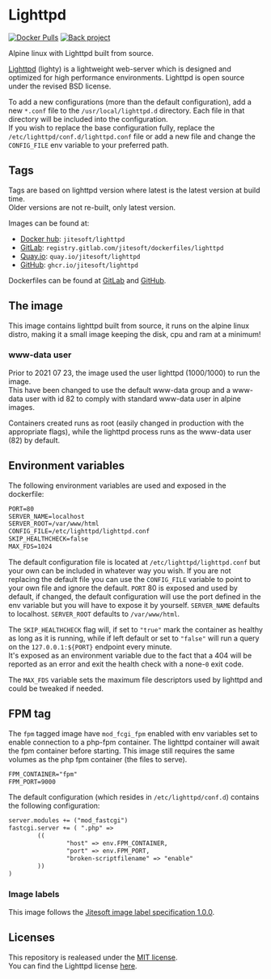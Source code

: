 # Lighttpd


[![Docker Pulls](https://img.shields.io/docker/pulls/jitesoft/lighttpd.svg)](https://hub.docker.com/r/jitesoft/lighttpd)
[![Back project](https://img.shields.io/badge/Open%20Collective-Tip%20the%20devs!-blue.svg)](https://opencollective.com/jitesoft-open-source)

Alpine linux with Lighttpd built from source.

[Lighttpd](https://lighttpd.net) (lighty) is a lightweight web-server which is designed and optimized for high performance environments.
Lighttpd is open source under the revised BSD license.

To add a new configurations (more than the default configuration), add a new `*.conf` file to the `/usr/local/lighttpd.d` directory.
Each file in that directory will be included into the configuration.  
If you wish to replace the base configuration fully, replace the `/etc/lighttpd/conf.d/lighttpd.conf` file or add a new file
and change the `CONFIG_FILE` env variable to your preferred path.


## Tags

Tags are based on lighttpd version where latest is the latest version at build time.  
Older versions are not re-built, only latest version.  

Images can be found at:

* [Docker hub](https://hub.docker.com/r/jitesoft/lighttpd): `jitesoft/lighttpd`  
* [GitLab](https://gitlab.com/jitesoft/dockerfiles/lighttpd): `registry.gitlab.com/jitesoft/dockerfiles/lighttpd`
* [Quay.io](https://quay.io/jitesoft/lighttpd): `quay.io/jitesoft/lighttpd`
* [GitHub](https://github.com/orgs/jitesoft/packages/container/package/lighttpd): `ghcr.io/jitesoft/lighttpd`


Dockerfiles can be found at [GitLab](https://gitlab.com/jitesoft/dockerfiles/lighttpd/blob/master/cgi/Dockerfile) and
[GitHub](https://github.com/jitesoft/docker-lighttpd).

## The image

This image contains lighttpd built from source, it runs on the alpine linux distro, making it a small image keeping the disk, cpu and ram at a minimum!

### www-data user

Prior to 2021 07 23, the image used the user lighttpd (1000/1000) to run the image.  
This have been changed to use the default www-data group and a www-data user with id 82
to comply with standard www-data user in alpine images.

Containers created runs as root (easily changed in production with the appropriate flags),
while the lighttpd process runs as the www-data user (82) by default.

## Environment variables

The following environment variables are used and exposed in the dockerfile:

```txt
PORT=80
SERVER_NAME=localhost
SERVER_ROOT=/var/www/html
CONFIG_FILE=/etc/lighttpd/lighttpd.conf
SKIP_HEALTHCHECK=false
MAX_FDS=1024
```

The default configuration file is located at `/etc/lighttpd/lighttpd.conf` but your own can be included in whatever way you wish. 
If you are not replacing the default file you can use the  `CONFIG_FILE` variable to point to your own file and ignore the default. 
`PORT` 80 is exposed and used by default, if changed, the default configuration will use the port defined in the env variable but 
you will have to expose it by yourself. `SERVER_NAME` defaults to localhost. `SERVER_ROOT` defaults to `/var/www/html`.

The `SKIP_HEALTHCHECK` flag will, if set to `"true"` mark the container as healthy as long as it is running, while if left default or set to 
`"false"` will run a query on the `127.0.0.1:${PORT}` endpoint every minute.  
It's exposed as an environment variable due to the fact that a 404 will be reported as an error and exit the health check with a none-`0` exit code.

The `MAX_FDS` variable sets the maximum file descriptors used by lighttpd and could be tweaked if needed.

## FPM tag

The `fpm` tagged image have `mod_fcgi_fpm` enabled with env variables set to enable connection to a php-fpm container. 
The lighttpd container will await the fpm container before starting. This image still requires the same volumes as the php fpm container (the files to serve).

```txt
FPM_CONTAINER="fpm"
FPM_PORT=9000
```

The default configuration (which resides in `/etc/lighttpd/conf.d`) contains the following configuration:

```txt
server.modules += ("mod_fastcgi")
fastcgi.server += ( ".php" =>
        ((
                "host" => env.FPM_CONTAINER,
                "port" => env.FPM_PORT,
                "broken-scriptfilename" => "enable"
        ))
)
```

### Image labels

This image follows the [Jitesoft image label specification 1.0.0](https://gitlab.com/snippets/1866155).

## Licenses

This repository is realeased under the [MIT license](https://gitlab.com/jitesoft/dockerfiles/lighttpd/blob/master/LICENSE).  
You can find the Lighttpd license [here](https://git.lighttpd.net/lighttpd/lighttpd1.4.git/tree/COPYING).
